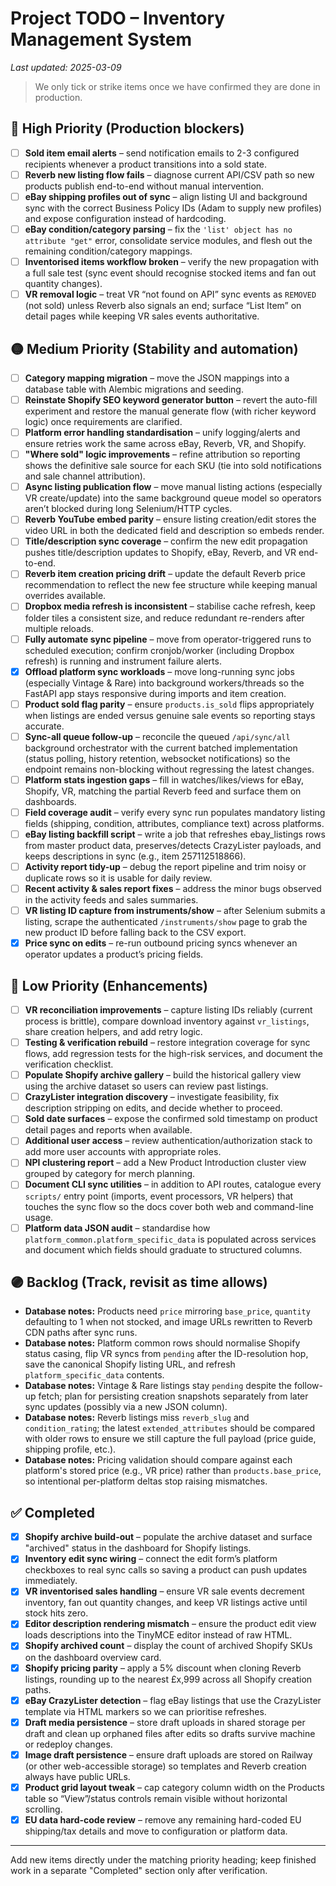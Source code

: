 # Project TODO – Inventory Management System
*Last updated: 2025-03-09*

> We only tick or strike items once we have confirmed they are done in production.

## 🔴 High Priority (Production blockers)
- [ ] **Sold item email alerts** – send notification emails to 2-3 configured recipients whenever a product transitions into a sold state.
- [ ] **Reverb new listing flow fails** – diagnose current API/CSV path so new products publish end-to-end without manual intervention.
- [ ] **eBay shipping profiles out of sync** – align listing UI and background sync with the correct Business Policy IDs (Adam to supply new profiles) and expose configuration instead of hardcoding.
- [ ] **eBay condition/category parsing** – fix the `'list' object has no attribute "get"` error, consolidate service modules, and flesh out the remaining condition/category mappings.
- [ ] **Inventorised items workflow broken** – verify the new propagation with a full sale test (sync event should recognise stocked items and fan out quantity changes).
- [ ] **VR removal logic** – treat VR “not found on API” sync events as `REMOVED` (not sold) unless Reverb also signals an end; surface “List Item” on detail pages while keeping VR sales events authoritative.

## 🟡 Medium Priority (Stability and automation)
- [ ] **Category mapping migration** – move the JSON mappings into a database table with Alembic migrations and seeding.
- [ ] **Reinstate Shopify SEO keyword generator button** – revert the auto-fill experiment and restore the manual generate flow (with richer keyword logic) once requirements are clarified.
- [ ] **Platform error handling standardisation** – unify logging/alerts and ensure retries work the same across eBay, Reverb, VR, and Shopify.
- [ ] **"Where sold" logic improvements** – refine attribution so reporting shows the definitive sale source for each SKU (tie into sold notifications and sale channel attribution).
- [ ] **Async listing publication flow** – move manual listing actions (especially VR create/update) into the same background queue model so operators aren’t blocked during long Selenium/HTTP cycles.
- [ ] **Reverb YouTube embed parity** – ensure listing creation/edit stores the video URL in both the dedicated field and description so embeds render.
- [ ] **Title/description sync coverage** – confirm the new edit propagation pushes title/description updates to Shopify, eBay, Reverb, and VR end-to-end.
- [ ] **Reverb item creation pricing drift** – update the default Reverb price recommendation to reflect the new fee structure while keeping manual overrides available.
- [ ] **Dropbox media refresh is inconsistent** – stabilise cache refresh, keep folder tiles a consistent size, and reduce redundant re-renders after multiple reloads.
- [ ] **Fully automate sync pipeline** – move from operator-triggered runs to scheduled execution; confirm cronjob/worker (including Dropbox refresh) is running and instrument failure alerts.
- [x] **Offload platform sync workloads** – move long-running sync jobs (especially Vintage & Rare) into background workers/threads so the FastAPI app stays responsive during imports and item creation.
- [ ] **Product sold flag parity** – ensure `products.is_sold` flips appropriately when listings are ended versus genuine sale events so reporting stays accurate.
- [ ] **Sync-all queue follow-up** – reconcile the queued `/api/sync/all` background orchestrator with the current batched implementation (status polling, history retention, websocket notifications) so the endpoint remains non-blocking without regressing the latest changes.
- [ ] **Platform stats ingestion gaps** – fill in watches/likes/views for eBay, Shopify, VR, matching the partial Reverb feed and surface them on dashboards.
- [ ] **Field coverage audit** – verify every sync run populates mandatory listing fields (shipping, condition, attributes, compliance text) across platforms.
- [ ] **eBay listing backfill script** – write a job that refreshes ebay_listings rows from master product data, preserves/detects CrazyLister payloads, and keeps descriptions in sync (e.g., item 257112518866).
- [ ] **Activity report tidy-up** – debug the report pipeline and trim noisy or duplicate rows so it is usable for daily review.
- [ ] **Recent activity & sales report fixes** – address the minor bugs observed in the activity feeds and sales summaries.
- [ ] **VR listing ID capture from instruments/show** – after Selenium submits a listing, scrape the authenticated `/instruments/show` page to grab the new product ID before falling back to the CSV export.
- [x] **Price sync on edits** – re-run outbound pricing syncs whenever an operator updates a product’s pricing fields.

## 🔵 Low Priority (Enhancements)
- [ ] **VR reconciliation improvements** – capture listing IDs reliably (current process is brittle), compare download inventory against `vr_listings`, share creation helpers, and add retry logic.
- [ ] **Testing & verification rebuild** – restore integration coverage for sync flows, add regression tests for the high-risk services, and document the verification checklist.
- [ ] **Populate Shopify archive gallery** – build the historical gallery view using the archive dataset so users can review past listings.
- [ ] **CrazyLister integration discovery** – investigate feasibility, fix description stripping on edits, and decide whether to proceed.
- [ ] **Sold date surfaces** – expose the confirmed sold timestamp on product detail pages and reports when available.
- [ ] **Additional user access** – review authentication/authorization stack to add more user accounts with appropriate roles.
- [ ] **NPI clustering report** – add a New Product Introduction cluster view grouped by category for merch planning.
- [ ] **Document CLI sync utilities** – in addition to API routes, catalogue every `scripts/` entry point (imports, event processors, VR helpers) that touches the sync flow so the docs cover both web and command-line usage.
- [ ] **Platform data JSON audit** – standardise how `platform_common.platform_specific_data` is populated across services and document which fields should graduate to structured columns.

## 🟣 Backlog (Track, revisit as time allows)
- **Database notes:** Products need `price` mirroring `base_price`, `quantity` defaulting to 1 when not stocked, and image URLs rewritten to Reverb CDN paths after sync runs.
- **Database notes:** Platform common rows should normalise Shopify status casing, flip VR syncs from `pending` after the ID-resolution hop, save the canonical Shopify listing URL, and refresh `platform_specific_data` contents.
- **Database notes:** Vintage & Rare listings stay `pending` despite the follow-up fetch; plan for persisting creation snapshots separately from later sync updates (possibly via a new JSON column).
- **Database notes:** Reverb listings miss `reverb_slug` and `condition_rating`; the latest `extended_attributes` should be compared with older rows to ensure we still capture the full payload (price guide, shipping profile, etc.).
- **Database notes:** Pricing validation should compare against each platform's stored price (e.g., VR price) rather than `products.base_price`, so intentional per-platform deltas stop raising mismatches.

## ✅ Completed
- [x] **Shopify archive build-out** – populate the archive dataset and surface "archived" status in the dashboard for Shopify listings.
- [x] **Inventory edit sync wiring** – connect the edit form’s platform checkboxes to real sync calls so saving a product can push updates immediately.
- [x] **VR inventorised sales handling** – ensure VR sale events decrement inventory, fan out quantity changes, and keep VR listings active until stock hits zero.
- [x] **Editor description rendering mismatch** – ensure the product edit view loads descriptions into the TinyMCE editor instead of raw HTML.
- [x] **Shopify archived count** – display the count of archived Shopify SKUs on the dashboard overview card.
- [x] **Shopify pricing parity** – apply a 5% discount when cloning Reverb listings, rounding up to the nearest £x,999 across all Shopify creation paths.
- [x] **eBay CrazyLister detection** – flag eBay listings that use the CrazyLister template via HTML markers so we can prioritise refreshes.
- [x] **Draft media persistence** – store draft uploads in shared storage per draft and clean up orphaned files after edits so drafts survive machine or redeploy changes.
- [x] **Image draft persistence** – ensure draft uploads are stored on Railway (or other web-accessible storage) so templates and Reverb creation always have public URLs.
- [x] **Product grid layout tweak** – cap category column width on the Products table so “View”/status controls remain visible without horizontal scrolling.
- [x] **EU data hard-code review** – remove any remaining hard-coded EU shipping/tax details and move to configuration or platform data.

---

Add new items directly under the matching priority heading; keep finished work in a separate "Completed" section only after verification.
